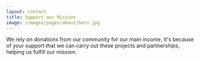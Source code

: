```yaml
---
layout: contact
title: Support our Mission
image: /images/pages/about/hero.jpg
---
```


We rely on donations from our community for our main
income. It's because of your support that we can carry
out these projects and partnerships, helping us fulfill
our mission.
